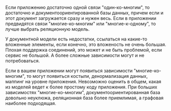 Если приложению достаточно одной связи "один-ко-многим", то достаточно и документоориентированной базы данных, причем если и этот документ загружается сразу и нужен весь. Если в приложении предвидятся связи "многие-ко-многим" или "многие-к-одному", то лучше выбрать реляционную модель.

У документной модели есть недостатки,  ссылаться на какие-то вложенные элементы, если конечно, это вложеность не очень большая. Плохая поддержка соединений, это может и не быть проблемой, если сервис не большой. А более сложные зависимости могут и не потребоваться.

Если в вашем приложении могут появиться зависимости "многие-ко-многим", то могут появиться костыли, денормализация данных, маппинг на уровне приложения. Невозможно оценить в общем, какая из моделей ведет к более простому коду приложения. При больших зависимостях "многие-ко-многим", документоориентированная база довольно неуклюжа, реляционная база более приемлимая, а графовая наиболее подходящая.


